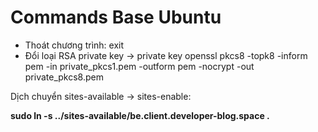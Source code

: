 # Commands Base Ubuntu

- Thoát chương trình: exit
- Đổi loại RSA private key -> private key
  openssl pkcs8 -topk8 -inform pem -in private_pkcs1.pem -outform pem -nocrypt -out private_pkcs8.pem

Dịch chuyển sites-available -> sites-enable:

**sudo ln -s ../sites-available/be.client.developer-blog.space .**
